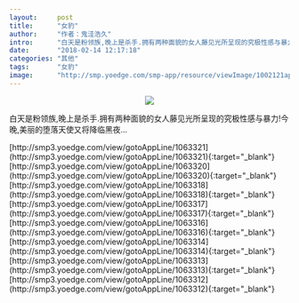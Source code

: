 ```yaml
---
layout:     post
title:      "女豹"
author:     "作者：鬼洼浩久"
intro:      "白天是粉领族,晚上是杀手.拥有两种面貌的女人藤见光所呈现的究极性感与暴力!今晚,美丽的堕落天使又将降临黑夜..."
date:       "2018-02-14 12:17:18"
categories: "其他"
tags:       "女豹"
image:      "http://smp.yoedge.com/smp-app/resource/viewImage/1002121appline.png"
---
```

<div style="text-align: center">
<p><img src="http://smp.yoedge.com/smp-app/resource/viewImage/1002121appline.png"/></p>
</div>
<p class="post-meta">
<span>白天是粉领族,晚上是杀手.拥有两种面貌的女人藤见光所呈现的究极性感与暴力!今晚,美丽的堕落天使又将降临黑夜...</span>
</p>
[http://smp3.yoedge.com/view/gotoAppLine/1063321](http://smp3.yoedge.com/view/gotoAppLine/1063321){:target="_blank"}
[http://smp3.yoedge.com/view/gotoAppLine/1063320](http://smp3.yoedge.com/view/gotoAppLine/1063320){:target="_blank"}
[http://smp3.yoedge.com/view/gotoAppLine/1063318](http://smp3.yoedge.com/view/gotoAppLine/1063318){:target="_blank"}
[http://smp3.yoedge.com/view/gotoAppLine/1063317](http://smp3.yoedge.com/view/gotoAppLine/1063317){:target="_blank"}
[http://smp3.yoedge.com/view/gotoAppLine/1063316](http://smp3.yoedge.com/view/gotoAppLine/1063316){:target="_blank"}
[http://smp3.yoedge.com/view/gotoAppLine/1063314](http://smp3.yoedge.com/view/gotoAppLine/1063314){:target="_blank"}
[http://smp3.yoedge.com/view/gotoAppLine/1063313](http://smp3.yoedge.com/view/gotoAppLine/1063313){:target="_blank"}
[http://smp3.yoedge.com/view/gotoAppLine/1063312](http://smp3.yoedge.com/view/gotoAppLine/1063312){:target="_blank"}


